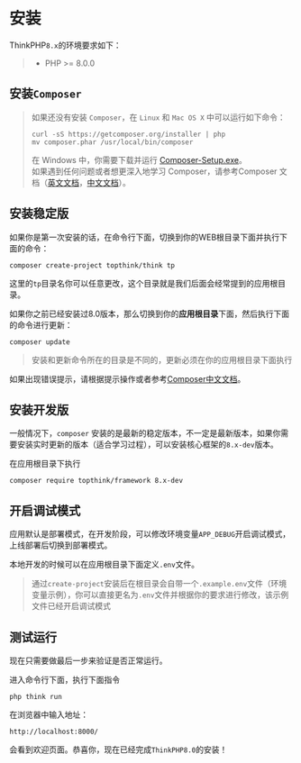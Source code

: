 # 安装

ThinkPHP`8.x`的环境要求如下：

> - PHP >= 8.0.0

## 安装`Composer`

> 如果还没有安装 `Composer`，在 `Linux` 和 `Mac OS X` 中可以运行如下命令：
> 
> ```
> curl -sS https://getcomposer.org/installer | php
> mv composer.phar /usr/local/bin/composer
> ```
> 
> 在 Windows 中，你需要下载并运行 [Composer-Setup.exe](https://getcomposer.org/Composer-Setup.exe)。  
> 如果遇到任何问题或者想更深入地学习 Composer，请参考Composer 文档（[英文文档](https://getcomposer.org/doc/)，[中文文档](http://www.kancloud.cn/thinkphp/composer)）。

## 安装稳定版

如果你是第一次安装的话，在命令行下面，切换到你的WEB根目录下面并执行下面的命令：

```
composer create-project topthink/think tp
```

这里的`tp`目录名你可以任意更改，这个目录就是我们后面会经常提到的应用根目录。

如果你之前已经安装过8.0版本，那么切换到你的**应用根目录**下面，然后执行下面的命令进行更新：

```
composer update
```

> 安装和更新命令所在的目录是不同的，更新必须在你的应用根目录下面执行

如果出现错误提示，请根据提示操作或者参考[Composer中文文档](http://www.kancloud.cn/thinkphp/composer)。

## 安装开发版

一般情况下，`composer` 安装的是最新的稳定版本，不一定是最新版本，如果你需要安装实时更新的版本（适合学习过程），可以安装核心框架的`8.x-dev`版本。

在应用根目录下执行

```
composer require topthink/framework 8.x-dev
```

## 开启调试模式

应用默认是部署模式，在开发阶段，可以修改环境变量`APP_DEBUG`开启调试模式，上线部署后切换到部署模式。

本地开发的时候可以在应用根目录下面定义`.env`文件。

> 通过`create-project`安装后在根目录会自带一个`.example.env`文件（环境变量示例），你可以直接更名为`.env`文件并根据你的要求进行修改，该示例文件已经开启调试模式

## 测试运行

现在只需要做最后一步来验证是否正常运行。

进入命令行下面，执行下面指令

```
php think run
```

在浏览器中输入地址：

```
http://localhost:8000/
```

会看到欢迎页面。恭喜你，现在已经完成`ThinkPHP8.0`的安装！